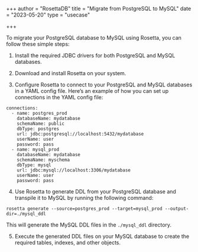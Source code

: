 +++
author = "RosettaDB"
title = "Migrate from PostgreSQL to MySQL"
date = "2023-05-20"
type = "usecase"

+++

To migrate your PostgreSQL database to MySQL using Rosetta, you can follow these simple steps:

1.  Install the required JDBC drivers for both PostgreSQL and MySQL databases.
    
2.  Download and install Rosetta on your system.
    
3.  Configure Rosetta to connect to your PostgreSQL and MySQL databases in a YAML config file. Here’s an example of how you can set up connections in the YAML config file:
    

```
connections:
  - name: postgres_prod
    databaseName: mydatabase
    schemaName: public
    dbType: postgres
    url: jdbc:postgresql://localhost:5432/mydatabase
    userName: user
    password: pass
  - name: mysql_prod
    databaseName: mydatabase
    schemaName: myschema
    dbType: mysql
    url: jdbc:mysql://localhost:3306/mydatabase
    userName: user
    password: pass

```


4.  Use Rosetta to generate DDL from your PostgreSQL database and transpile it to MySQL by running the following command:

```
rosetta generate --source=postgres_prod --target=mysql_prod --output-dir=./mysql_ddl

```


This will generate the MySQL DDL files in the `./mysql_ddl` directory.

5.  Execute the generated DDL files on your MySQL database to create the required tables, indexes, and other objects.
